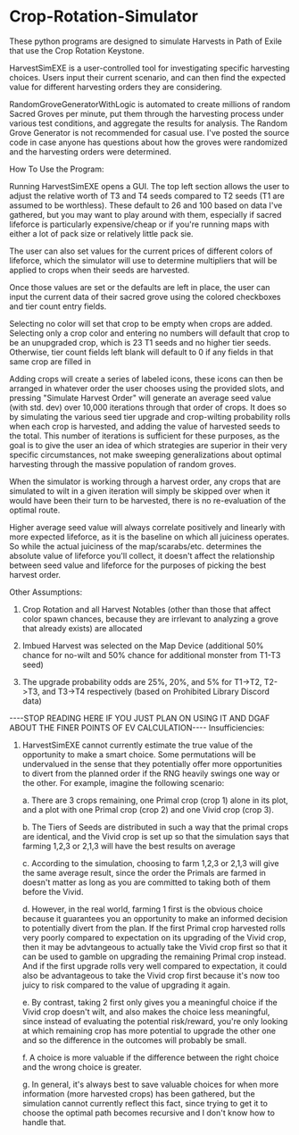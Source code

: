 # Crop-Rotation-Simulator

These python programs are designed to simulate Harvests in Path of Exile that use the Crop Rotation Keystone. 

HarvestSimEXE is a user-controlled tool for investigating specific harvesting choices. Users input their current scenario, and can then find the expected value for different harvesting orders they are considering. 

RandomGroveGeneratorWithLogic is automated to create millions of random Sacred Groves per minute, put them through the harvesting process under various test conditions, and aggregate the results for analysis. 
The Random Grove Generator is not recommended for casual use. I've posted the source code in case anyone has questions about how the groves were randomized and the harvesting orders were determined. 


How To Use the Program: 

Running HarvestSimEXE opens a GUI. The top left section allows the user to adjust the relative worth of T3 and T4 seeds compared to T2 seeds (T1 are assumed to be worthless).
            These default to 26 and 100 based on data I've gathered, but you may want to play around with them, especially if sacred lifeforce is particularly expensive/cheap or if you're running maps with either a lot of pack size or relatively little pack sie. 

The user can also set values for the current prices of different colors of lifeforce, which the simulator will use to determine multipliers that will be applied to crops when their seeds are harvested. 

Once those values are set or the defaults are left in place, the user can input the current data of their sacred grove using the colored checkboxes and tier count entry fields. 

Selecting no color will set that crop to be empty when crops are added. 
Selecting only a crop color and entering no numbers will default that crop to be an unupgraded crop, which is 23 T1 seeds and no higher tier seeds. 
Otherwise, tier count fields left blank will default to 0 if any fields in that same crop are filled in 

Adding crops will create a series of labeled icons, these icons can then be arranged in whatever order the user chooses using the provided slots, and pressing "Simulate Harvest Order" will generate an average seed value (with std. dev) over 10,000 iterations through that order of crops. It does so by simulating the various seed tier upgrade and crop-wilting probability rolls when each crop is harvested, and adding the value of harvested seeds to the total. This number of iterations is sufficient for these purposes, as the goal is to give the user an idea of which strategies are superior in their very specific circumstances, not make sweeping generalizations about optimal harvesting through the massive population of random groves. 

When the simulator is working through a harvest order, any crops that are simulated to wilt in a given iteration will simply be skipped over when it would have been their turn to be harvested, there is no re-evaluation of the optimal route.

Higher average seed value will always correlate positively and linearly with more expected lifeforce, as it is the baseline on which all juiciness operates. So while the actual juiciness of the map/scarabs/etc. determines the absolute value of lifeforce you'll collect, it doesn't affect the relationship between seed value and lifeforce for the purposes of picking the best harvest order.  

Other Assumptions:
<break>
1. Crop Rotation and all Harvest Notables (other than those that affect color spawn chances, because they are irrlevant to analyzing a grove that already exists) are allocated
            
2. Imbued Harvest was selected on the Map Device (additional 50% chance for no-wilt and 50% chance for additional monster from T1-T3 seed)
   
3. The upgrade probability odds are 25%, 20%, and 5% for T1->T2, T2->T3, and T3->T4 respectively (based on Prohibited Library Discord data)
   

----STOP READING HERE IF YOU JUST PLAN ON USING IT AND DGAF ABOUT THE FINER POINTS OF EV CALCULATION----
<break>
Insufficiencies:
1. HarvestSimEXE cannot currently estimate the true value of the opportunity to make a smart choice. Some permutations will be undervalued in the sense that they potentially offer more opportunities to divert from the planned order if the RNG heavily swings one way or the other. For example, imagine the following scenario:

   a. There are 3 crops remaining, one Primal crop (crop 1) alone in its plot, and a plot with one Primal crop (crop 2) and one Vivid crop (crop 3).
   
   b. The Tiers of Seeds are distributed in such a way that the primal crops are identical, and the Vivid crop is set up so that the simulation says that farming 1,2,3 or 2,1,3 will have the best results on average 
   
   c. According to the simulation, choosing to farm 1,2,3 or 2,1,3 will give the same average result, since the order the Primals are farmed in doesn't matter as long as you are committed to taking both of them before the Vivid.
   
   d. However, in the real world, farming 1 first is the obvious choice because it guarantees you an opportunity to make an informed decision to potentially divert from the plan. If the first Primal crop harvested rolls very poorly compared to expectation on its upgrading of the Vivid crop, then it may be advtangeous to actually take the Vivid crop first so that it can be used to gamble on upgrading the remaining Primal crop instead. And if the first upgrade rolls very well compared to expectation, it could also be advantageous to take the Vivid crop first because it's now too juicy to risk compared to the value of upgrading it again. 
   
   e. By contrast, taking 2 first only gives you a meaningful choice if the Vivid crop doesn't wilt, and also makes the choice less meaningful, since instead of evaluating the potential risk/reward, you're only looking at which remaining crop has more potential to upgrade the other one and so the difference in the outcomes will probably be small.

   f. A choice is more valuable if the difference between the right choice and the wrong choice is greater. 
               
   g. In general, it's always best to save valuable choices for when more information (more harvested crops) has been gathered, but the simulation cannot currently reflect this fact, since trying to get it to choose the optimal path becomes recursive and I don't know how to handle that.
   
